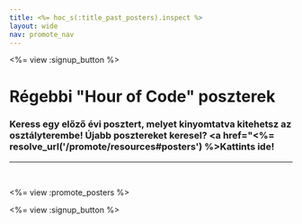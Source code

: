 ```yaml
---
title: <%= hoc_s(:title_past_posters).inspect %>
layout: wide
nav: promote_nav
---
```

<%= view :signup_button %>

# Régebbi "Hour of Code" poszterek

### Keress egy előző évi posztert, melyet kinyomtatva kitehetsz az osztályterembe! Újabb posztereket keresel? <a href="<%= resolve_url('/promote/resources#posters') %>Kattints ide!</a>

---

<br />

<%= view :promote_posters %>

<%= view :signup_button %>